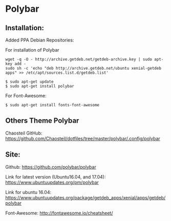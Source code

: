 # Polybar

## Installation:
Added PPA Debian Repositories:

For installation of Polybar
```shell
wget -q -O - http://archive.getdeb.net/getdeb-archive.key | sudo apt-key add -
sudo sh -c 'echo "deb http://archive.getdeb.net/ubuntu xenial-getdeb apps" >> /etc/apt/sources.list.d/getdeb.list'
```
```shell
$ sudo apt-get update
$ sudo apt-get install polybar
```
For Font-Awesome:
```shell
$ sudo apt-get install fonts-font-awesome
```

## Others Theme Polybar
Chaosteil GitHub: https://github.com/Chaosteil/dotfiles/tree/master/polybar/.config/polybar

## Site:
Github: https://github.com/polybar/polybar

Link for latest version (Ubuntu16.04, and 17.04): https://www.ubuntuupdates.org/pm/polybar

Link for ubuntu 16.04: https://www.ubuntuupdates.org/package/getdeb_apps/xenial/apps/getdeb/polybar

Font-Awesome: http://fontawesome.io/cheatsheet/

